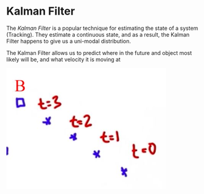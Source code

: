 # Kalman Filter

The *Kalman Filter* is a popular technique for estimating the state of a system (Tracking). They estimate a continuous state, and as a result, the Kalman Filter happens to give us a uni-modal distribution.

The Kalman Filter allows us to predict where in the future and object most likely will be, and what velocity it is moving at

![alt tag](imgs/tracking1.jpg)
